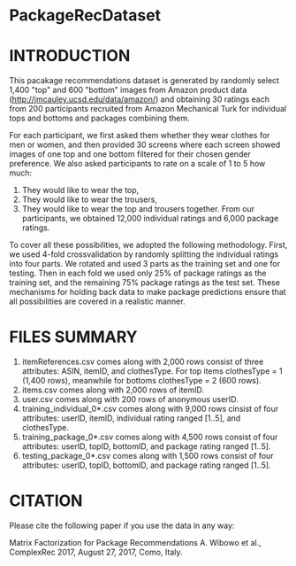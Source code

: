 # PackageRecDataset

INTRODUCTION
============================================================
This pacakage recommendations dataset is generated by randomly select 1,400 "top" and 600 "bottom" images from Amazon product data (http://jmcauley.ucsd.edu/data/amazon/) and obtaining  30 ratings each from 200 participants recruited from Amazon Mechanical Turk for individual tops and bottoms and packages combining them.

For each participant, we first asked them whether they wear clothes for men or women, and then provided 30 screens where each screen showed images of one top and one bottom filtered for their chosen gender preference. We also asked participants 
to rate on a scale of 1 to 5 how much: 
1. They would like to wear the top, 
2. They would like to wear the trousers,
3. They would like to wear the top and trousers together.
From our participants, we obtained 12,000 individual ratings and 6,000 package ratings.

To cover all these possibilities, we adopted the following methodology. First, we used 4-fold crossvalidation by randomly splitting the individual ratings into four parts. We rotated and used 3 parts as the training set and one for testing. Then in each fold we used only 25% of package ratings as the training set, and the remaining 75% package ratings as the test set. These mechanisms for holding  back data to make package predictions ensure that all possibilities are covered in a realistic manner.

FILES SUMMARY
============================================================
1. itemReferences.csv comes along with 2,000 rows consist of three attributes: ASIN, itemID, and clothesType. For top items clothesType = 1 (1,400 rows), meanwhile for bottoms clothesType = 2 (600 rows).
2. items.csv comes along with 2,000 rows of itemID.
3. user.csv comes along with 200 rows of anonymous userID.
4. training_individual_0*.csv comes along with 9,000 rows cinsist of four attributes: userID, itemID, individual rating ranged [1..5], and clothesType.
5. training_package_0*.csv comes along with 4,500 rows consist of four attributes: userID, topID, bottomID, and package rating ranged [1..5].
6. testing_package_0*.csv comes along with 1,500 rows consist of four attributes: userID, topID, bottomID, and package rating ranged [1..5].

CITATION
============================================================
Please cite the following paper if you use the data in any way:

Matrix Factorization for Package Recommendations
A. Wibowo et al., ComplexRec 2017, August 27, 2017, Como, Italy.
